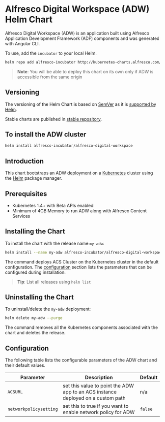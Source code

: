 # Alfresco Digital Workspace (ADW) Helm Chart

Alfresco Digital Workspace (ADW) is an application built using Alfresco Application Development Framework (ADF) components and was generated with Angular CLI.

To use, add the `incubator` to your local Helm.

```sh
helm repo add alfresco-incubator http://kubernetes-charts.alfresco.com/incubator
```

> **Note**: You will be able to deploy this chart on its own only if ADW is accessible from the same origin

## Versioning

The versioning of the Helm Chart is based on [SemVer](https://semver.org/) as it is [supported by Helm](https://docs.helm.sh/developing_charts/#charts-and-versioning).

Stable charts are published in [stable repository](http://kubernetes-charts.alfresco.com/stable).

## To install the ADW cluster

```sh
helm install alfresco-incubator/alfresco-digital-workspace
```

## Introduction

This chart bootstraps an ADW deployment on a [Kubernetes](http://kubernetes.io) cluster
using the [Helm](https://helm.sh) package manager.

## Prerequisites

- Kubernetes 1.4+ with Beta APIs enabled
- Minimum of 4GB Memory to run ADW along with Alfresco Content Services

## Installing the Chart

To install the chart with the release name `my-adw`:

```sh
helm install --name my-adw alfresco-incubator/alfresco-digital-workspace
```

The command deploys ACS Cluster on the Kubernetes cluster in the default configuration.
The [configuration](#configuration) section lists the parameters that can be configured during installation.

> **Tip**: List all releases using `helm list`

## Uninstalling the Chart

To uninstall/delete the `my-adw` deployment:

```sh
helm delete my-adw --purge
```

The command removes all the Kubernetes components associated with the chart and deletes the release.

## Configuration

The following table lists the configurable parameters of the ADW chart and their default values.

Parameter | Description | Default
| --- | --- | ---
| `ACSURL` | set this value to point the ADW app to an ACS instance deployed on a custom path | n/a |
| `networkpolicysetting` | set this to true if you want to enable network policy for ADW | `false` |
